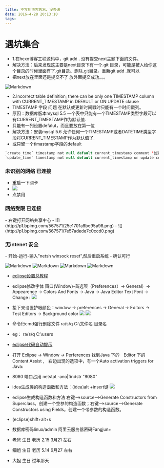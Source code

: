 ```yaml
---
title: 不写到博客总忘，没办法
date: 2016-4-28 20:13:10
tags:
---
```


# 遇坑集合
- 1.在hexo博客工程源码中，git add . 没有提交next主题下面的文件。
- 解决方法：后来发现这主要是next目录下有一个.git 目录，可能是被人给你这个目录的时候里面有了.git目录。删除.git目录。重新git add .就可以
- 把next放在里面还是提交不了  放外面提交成功。。。

![Markdown](http://i1.bvimg.com/595109/fc69b1e85402532b.png)

- 2.Incorrect table definition; there can be only one TIMESTAMP column with CURRENT_TIMESTAMP in DEFAULT or ON UPDATE clause
- TIMESTAMP 字段 问题  在默认或更新时间戳时只能有一个时间戳列。
- 原因：数据库版本mysql 5.5 一个表中只能有一个TIMESTAMP类型字段可以有CURRENT_TIMESTAMP作为默认值.
- 只能有一列设置defalut，而且要放在第一位
- 解决方法：安装mysql 5.6 允许任何一个TIMESTAMP或者DATETIME类型字段将CURRENT_TIMESTAMP作为默认值了.
- 或只留一个timastamp字段的default
```java
`create_time` timestamp not null default current_timestamp comment '创建时间',
`update_time` timestamp not null default current_timestamp on update current_timestamp comment '修改时间',
```

<h3>未识别的网络 已连接</h3>

- 重启一下网卡
- ![](http://i1.piimg.com/567571/b95efdac391e9bb6.png)
- 点禁用

<h3>网络受限 已连接</h3>
- 右键打开网络共享中心
- ![](http://p1.bpimg.com/567571/25e1701a8be95a98.png)
- ![](http://p1.bpimg.com/567571/7e57adede7c0ccd0.png)

<h3>无intenet 安全</h3>
- 开始-运行-输入"netsh winsock reset",然后重启系统
- 确认可行


![Markdown](http://i1.bvimg.com/595109/21803abe57b36847.png)
![Markdown](http://i4.bvimg.com/595109/61019905635d9918.png)
![Markdown](http://i1.bvimg.com/595109/ce2a046611e66589.png)
![Markdown](http://oyhm15net.bkt.clouddn.com/2017-12-01_105414.png)

- [eclipse设置总教程](https://www.cnblogs.com/xiezhidong/p/6048256.html)
- eclipse修改字体 窗口(Window)-首选项（Preferences）-> General）->  Appearence  ->  Colors And Fonts -> Java ->  Java Editor Text Font  ->  Change :
![](https://images2015.cnblogs.com/blog/1036228/201611/1036228-20161109194304405-1376964950.png)
- 接下来设置护眼颜色：window -> preferences ->  General -> Editors -> Test Editors -> Background color
![](https://images2015.cnblogs.com/blog/1036228/201611/1036228-20161109194850811-1374728529.png)
![](https://images2015.cnblogs.com/blog/1036228/201611/1036228-20161109194919092-671376366.png)


- 命令行cmd强行删除文件 ra/s/q C:\文件名 目录名
- eg： ra/s/q C:\users

- [eclipse代码自动提示](https://blog.csdn.net/tonghuawanli/article/details/53021673)
- 打开 Eclipse -> Window -> Perferences 找到Java 下的　Editor 下的　Content Assist ,　右边出现的选项中，有一个Auto activation triggers for Java:
- 8080 端口占用  netstat -ano|findstr "8080"

- idea生成类的构造函数和方法：(idea)alt +insert键
![](http://oyj1fkfcr.bkt.clouddn.com/%E6%B7%B1%E5%BA%A6%E6%88%AA%E5%9B%BE_20180710084958.png)
- eclipse生成构造函数和方法 右键—>source—>Generate Constructors from Superclass，创建一个空参的构造函数；右键—>source—>Generate Constructors using Fields，创建一个带参数的构造函数。
- (eclipse)shift+alt+s


- 数据库密码linux/admin 阿里云服务器密码Fangjun+



- 老爸 生日 老历 2.15  3月21 左右
- 细姐 生日 老历 5.14  6月27 左右
- 大姐 生日 过年那天
